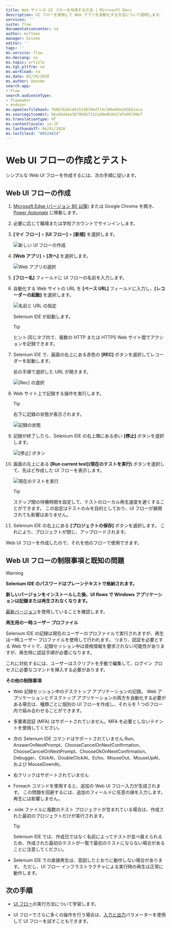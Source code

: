 ```yaml
---
title: Web サイトの UI フローを作成する方法 | Microsoft Docs
description: UI フローを使用して Web アプリを自動化する方法について説明します。
services: ''
suite: flow
documentationcenter: na
author: msftman
manager: kvivek
editor: ''
tags: ''
ms.service: flow
ms.devlang: na
ms.topic: article
ms.tgt_pltfrm: na
ms.workload: na
ms.date: 02/28/2020
ms.author: DeonHe
search.app:
- Flow
search.audienceType:
- flowmaker
- enduser
ms.openlocfilehash: fb0b3b2dcd615130764d7f4c206e04e191bb1eca
ms.sourcegitcommit: bba5bd4ae3879b6bf1521d8ed636374fe09709e7
ms.translationtype: HT
ms.contentlocale: ja-JP
ms.lasthandoff: 04/01/2020
ms.locfileid: "80524624"
---
```

# <a name="create-and-test-your-web-ui-flows"></a>Web UI フローの作成とテスト

シンプルな Web UI フローを作成するには、次の手順に従います。

## <a name="create-a-web-ui-flow"></a>Web UI フローの作成

1. [Microsoft Edge (バージョン 80 以降)](https://www.microsoft.com/edge) または Google Chrome を開き、[Power Automate](https://flow.microsoft.com/) に移動します。

1. 必要に応じて職場または学校アカウントでサインインします。

1. **[マイ フロー]** > **[UI フロー]** > **[新規]** を選択します。

   ![新しい UI フローの作成](../media/create-windows-ui-flow/create-new.png "新しい UI フローの作成")

1. **[Web アプリ]** > **[次へ]** を選択します。
    
   ![Web アプリの選択](../media/create-web-ui-flow/select-web-app.png "Web アプリの選択")

1. **[フロー名]** フィールドに UI フローの名前を入力します。

1. 自動化する Web サイトの URL を **[ベース URL]** フィールドに入力し、**[レコーダーの起動]** を選択します。

   ![名前と URL の指定](../media/create-web-ui-flow/give-a-name.png "名前と URL の指定") 

   Selenium IDE が起動します。

   >[!TIP] 
   >ヒント:同じタブ内で、複数の HTTP または HTTPS Web サイト間でアクションを記録できます。  

1. Selenium IDE で、画面の右上にある赤色の **[REC]** ボタンを選択してレコーダーを起動します。

   前の手順で選択した URL が開きます。

   ![[Rec] の選択](../media/create-web-ui-flow/select-rec.png "[Rec] の選択")

1.  Web サイト上で記録する操作を実行します。 
    
    >[!TIP]
    >右下に記録の状態が表示されます。

    ![記録の状態](../media/create-web-ui-flow/recording-status.png "記録の状態")

1.  記録が終了したら、Selenium IDE の右上隅にある赤い **[停止]** ボタンを選択します。

    ![[停止] ボタン](../media/create-web-ui-flow/stop-button.png "[停止] ボタン" )

1. 画面の左上にある **[Run current test]\(現在のテストを実行\)** ボタンを選択して、先ほど作成した UI フローを表示します。

    ![現在のテストを実行](../media/create-web-ui-flow/run-test.png "現在のテストを実行")

   >[!TIP]
   >ステップ間の待機時間を設定して、テストのローカル再生速度を遅くすることができます。 この設定はテストのみを目的としており、UI フローが展開されても影響はありません。  
  
1. Selenium IDE の右上にある **[プロジェクトの保存]** ボタンを選択します。 これにより、プロジェクトが閉じ、アップロードされます。

Web UI フローを作成したので、それを他のフローで使用できます。

## <a name="limitations-and-known-issues-for-web-ui-flows"></a>Web UI フローの制限事項と既知の問題

>[!WARNING]
>**Selenium IDE のパスワードはプレーンテキストで格納されます。**  


**新しいバージョンをインストールした後、UI flows で Windows アプリケーションは記録または再生されなくなります。**

[最新バージョン](https://go.microsoft.com/fwlink/?linkid=2102613&clcid=0x409)を使用していることを確認します。

**再生用の一時ユーザー プロファイル**

Selenium IDE の記録は現在のユーザーのプロファイルで実行されますが、再生は一時ユーザー プロファイルを使用して行われます。 つまり、認証を必要とする Web サイトで、記録セッション中は資格情報を要求されない可能性がありますが、再生時に認証手順が必要になります。 

これに対処するには、ユーザーはスクリプトを手動で編集して、ログイン プロセスに必要なコマンドを挿入する必要があります。

**その他の制限事項**

-   Web 記録セッション中のデスクトップ アプリケーションの記録。 Web アプリケーションとデスクトップ アプリケーションの両方を自動化する必要がある場合は、種類ごとに個別の UI フローを作成し、それらを 1 つのフロー内で組み合わせることができます。

-   多要素認証 (MFA) はサポートされていません。MFA を必要としないテナントを使用してください。

-   次の Selenium IDE コマンドはサポートされていません:Run、AnswerOnNextPrompt、ChooseCancelOnNextConfirmation、ChooseCancelOnNextPrompt、ChooseOkOnNextConfirmation、Debugger、ClickAt、DoubleClickAt、Echo、MouseOut、MouseUpAt、および MouseDownAt。

-   右クリックはサポートされていません 

-   Foreach コマンドを使用すると、追加の Web UI フロー入力が生成されます。 この問題を回避するには、追加のフィールドに任意の値を入力します。 再生には影響しません。

-   .side ファイルに複数のテスト プロジェクトが含まれている場合は、作成された最初のプロジェクトだけが実行されます。 

     >[!TIP]
     >Selenium IDE では、作成日ではなく名前によってテストが並べ替えられるため、作成された最初のテストが一覧で最初のテストにならない場合があることに注意してください。

-   Selenium IDE での直接再生は、意図したとおりに動作しない場合があります。 ただし、UI フロー インフラストラクチャによる実行時の再生は正常に動作します。

## <a name="next-steps"></a>次の手順

- [UI フロー](run-ui-flow.md)の実行方法について学習します。

- UI フローでさらに多くの操作を行う場合は、[入力と出力](inputs-outputs-web.md)パラメーターを使用して UI フローを試すこともできます。

 
